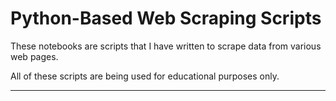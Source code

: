 # Python-Based Web Scraping Scripts 

These notebooks are scripts that I have written to scrape data from various web pages. 

All of these scripts are being used for educational purposes only. 

***
